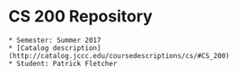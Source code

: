 # CS 200 Repository

    * Semester: Summer 2017
    * [Catalog description](http://catalog.jccc.edu/coursedescriptions/cs/#CS_200)
    * Student: Patrick Fletcher
